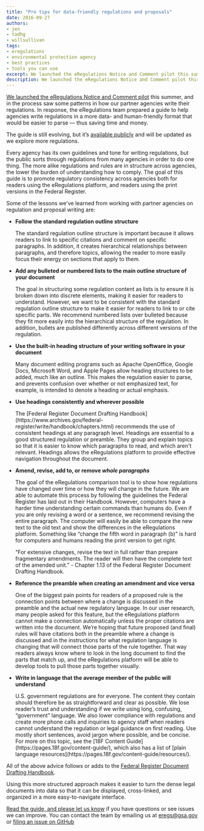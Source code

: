 ```yaml
---
title: "Pro tips for data-friendly regulations and proposals"
date: 2016-09-27
authors:
- jen
- tadhg
- willsullivan
tags:
- eregulations
- environmental protection agency
- best practices
- tools you can use
excerpt: We launched the eRegulations Notice and Comment pilot this summer, and in the process saw some patterns in how our partner agencies write their regulations. In response, the eRegulations team prepared a guide to help agencies write regulations in a more data- and human-friendly format that would be easier to parse — thus saving time and money.
description: We launched the eRegulations Notice and Comment pilot this summer, and in the process saw some patterns in how our partner agencies write their regulations. In response, the eRegulations team prepared a guide to help agencies write regulations in a more data- and human-friendly format that would be easier to parse — thus saving time and money.
---
```

[We launched the eRegulations Notice and Comment
pilot](https://18f.gsa.gov/2016/07/26/new-pilot-aims-to-streamline-notice-and-comment-process/)
this summer, and in the process saw some patterns in how our partner
agencies write their regulations. In response, the eRegulations team
prepared a guide to help agencies write regulations in a more data- and
human-friendly format that would be easier to parse — thus saving time
and money.

The guide is still evolving, but it’s [available
publicly](https://eregs.github.io/guidelines/) and will be updated as
we explore more regulations.

Every agency has its own guidelines and tone for writing regulations,
but the public sorts through regulations from many agencies in order to
do one thing. The more alike regulations and rules are in structure
across agencies, the lower the burden of understanding how to comply.
The goal of this guide is to promote regulatory consistency across
agencies both for readers using the eRegulations platform, and readers
using the print versions in the Federal Register.

Some of the lessons we've learned from working with partner agencies on
regulation and proposal writing are:

* **Follow the standard regulation outline structure**
  <p>The standard regulation outline structure is important because it allows readers to link to specific citations and comment on specific paragraphs. In addition, it creates hierarchical relationships between paragraphs, and therefore topics, allowing the reader to more easily focus their energy on sections that apply to them.</p>

* **Add any bulleted or numbered lists to the main outline structure of your document**
  <p>The goal in structuring some regulation content as lists is to ensure it is broken down into discrete elements, making it easier for readers to understand. However, we want to be consistent with the standard regulation outline structure to make it easier for readers to link to or cite specific parts. We recommend numbered lists over bulleted because they fit more easily into the hierarchical structure of the regulation. In addition, bullets are published differently across different versions of the regulation.</p>

* **Use the built-in heading structure of your writing software in your document**
  <p>Many document editing programs such as Apache OpenOffice, Google Docs, Microsoft Word, and Apple Pages allow heading structures to be added, much like an outline. This makes the regulation easier to parse, and prevents confusion over whether or not emphasized text, for example, is intended to denote a heading or actual emphasis.</p>

* **Use headings consistently and wherever possible**
  <p>The [Federal Register Document Drafting Handbook](https://www.archives.gov/federal-register/write/handbook/chapters.html) recommends the use of consistent headings at any paragraph level. Headings are essential to a good structured regulation or preamble. They group and explain topics so that it is easier to know which paragraphs to read, and which aren't relevant. Headings allows the eRegulations platform to provide effective navigation throughout the document.</p>

* **Amend, revise, add to, or remove _whole paragraphs_**
  <p>The goal of the eRegulations comparison tool is to show how regulations have changed over time or how they will change in the future. We are able to automate this process by following the guidelines the Federal Register has laid out in their Handbook. However, computers have a harder time understanding certain commands than humans do. Even if you are only revising a word or a sentence, we recommend revising the entire paragraph. The computer will easily be able to compare the new text to the old text and show the differences in the eRegulations platform. Something like “change the fifth word in paragraph (b)” is hard for computers and humans reading the print version to get right.</p>
  <p>“For extensive changes, revise the text in full rather than prepare fragmentary amendments. The reader will then have the complete text of the amended unit.” - Chapter 1.13 of the Federal Register Document Drafting Handbook.</p>

* **Reference the preamble when creating an amendment and vice versa**
  <p>One of the biggest pain points for readers of a proposed rule is the connection points between where a change is discussed in the preamble and the actual new regulatory language. In our user research, many people asked for this feature, but the eRegulations platform cannot make a connection automatically unless the proper citations are written into the document. We’re hoping that future proposed (and final) rules will have citations both in the preamble where a change is discussed and in the instructions for what regulation language is changing that will connect those parts of the rule together. That way readers always know where to look in the long document to find the parts that match up, and the eRegulations platform will be able to develop tools to pull those parts together visually.</p>

* **Write in language that the average member of the public will understand**
  <p>U.S. government regulations are for everyone. The content they contain should therefore be as straightforward and clear as possible. We lose reader’s trust and understanding if we write using long, confusing, “government” language. We also lower compliance with regulations and create more phone calls and inquiries to agency staff when readers cannot understand the regulation or legal guidance on first reading. Use mostly short sentences, avoid jargon where possible, and be concise. For more on this topic, see the [18F Content Guide](https://pages.18f.gov/content-guide/), which also has a list of [plain language resources](https://pages.18f.gov/content-guide/resources/).</p>

All of the above advice follows or adds to the [Federal Register
Document Drafting
Handbook](https://www.archives.gov/federal-register/write/handbook/chapters.html).

Using this more structured approach makes it easier to turn the dense
legal documents into data so that it can be displayed, cross-linked, and
organized in a more easy-to-navigate interface.

[Read the guide, and please let us know](https://eregs.github.io/guidelines/) if you have questions or see
issues we can improve. You can contact the team by emailing us at
[eregs@gsa.gov](mailto:eregs@gsa.gov) or [filing an issue on
GitHub](https://github.com/18F/eregs-platform/issues)
